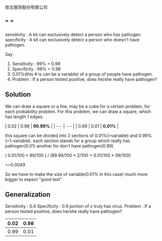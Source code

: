 依文服饰股份有限公司

## " "
sensitivity : A kit can exclusively detect a person who has pathogen.
specificity : A kit can exclusively detect a person who doesn't have pathogen.

Say
1. Sensitivity : 99% = 0.99
2. Specificity : 98% = 0.98
3. 0.01%(this # is can be a variable) of a group of people have pathogen.
4. Problem : If a person tested positive, does he/she really have pathogen?

## Solution

We can draw a square or a line, may be a cube for a certain problem, for each probability problem.
For this problem, we can draw a square, which has length 1 edges.

| 0.02 | 0.98 | __99.99%__ |
| --- | --- |
| 0.99 | 0.01 | __0.01%__ |

this square can be divided into 2 sections of 0.01%(=variable) and 0.99%(=1-variable).
each section stands for a group which really has pathogen(0.01)
another for don't have pathogen(0.99)

( 0.01/100 * 99/100 ) / (99.99/100 * 2/100 + 0.01/100 * 99/100)

=~0.0049


So we have to make the size of variable(0.01% in this case) much more bigger to expect "good test"

## Generalization
Sensitivity : 0.4
Specificity : 0.9
portion of x truly has virus.
Problem : If a person tested positive, does he/she really have pathogen?

| 0.02 | 0.98 |
| --- | --- |
| 0.99 | 0.01 |
